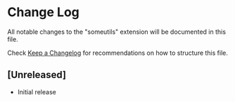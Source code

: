 # Change Log

All notable changes to the "someutils" extension will be documented in this file.

Check [Keep a Changelog](http://keepachangelog.com/) for recommendations on how to structure this file.

## [Unreleased]

- Initial release